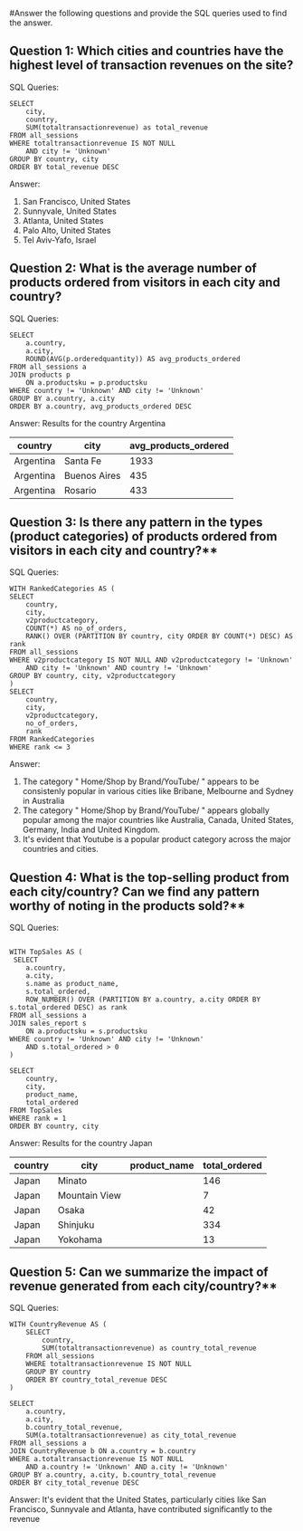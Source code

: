 #Answer the following questions and provide the SQL queries used to find the answer.

    
## Question 1: Which cities and countries have the highest level of transaction revenues on the site?


SQL Queries:
```
SELECT 
	city,
	country,
	SUM(totaltransactionrevenue) as total_revenue
FROM all_sessions 
WHERE totaltransactionrevenue IS NOT NULL 
	AND city != 'Unknown'
GROUP BY country, city
ORDER BY total_revenue DESC
```

Answer: 
1) San Francisco, United States
2) Sunnyvale, United States
3) Atlanta, United States
4) Palo Alto, United States
5) Tel Aviv-Yafo, Israel
        


## Question 2: What is the average number of products ordered from visitors in each city and country?


SQL Queries:
```
SELECT 
	a.country,
	a.city,
	ROUND(AVG(p.orderedquantity)) AS avg_products_ordered
FROM all_sessions a
JOIN products p 
	ON a.productsku = p.productsku
WHERE country != 'Unknown' AND city != 'Unknown' 
GROUP BY a.country, a.city
ORDER BY a.country, avg_products_ordered DESC
```
Answer: Results for the country Argentina

| country | city | avg_products_ordered |
| ----------- | ----------- |------------|
| Argentina | Santa Fe | 1933 |
| Argentina | Buenos Aires | 435 |
| Argentina | Rosario | 433 |




## Question 3: Is there any pattern in the types (product categories) of products ordered from visitors in each city and country?**


SQL Queries:
```
WITH RankedCategories AS (
SELECT 
	country,
	city,
	v2productcategory,
	COUNT(*) AS no_of_orders,
	RANK() OVER (PARTITION BY country, city ORDER BY COUNT(*) DESC) AS rank
FROM all_sessions
WHERE v2productcategory IS NOT NULL AND v2productcategory != 'Unknown'
	AND city != 'Unknown' AND country != 'Unknown'
GROUP BY country, city, v2productcategory
)
SELECT 
	country,
	city,
	v2productcategory,
	no_of_orders,
	rank
FROM RankedCategories
WHERE rank <= 3
```


Answer: 
1) The category " Home/Shop by Brand/YouTube/ " appears to be consistenly popular in various cities like Bribane, Melbourne and 	        Sydney in Australia
2) The category " Home/Shop by Brand/YouTube/ " appears globally popular among the major countries like Australia,
   Canada, United States, Germany, India and United Kingdom.
3) It's evident that Youtube is a popular product category across the major countries and cities.




## Question 4: What is the top-selling product from each city/country? Can we find any pattern worthy of noting in the products sold?**


SQL Queries:
```

WITH TopSales AS (
 SELECT
	a.country,
	a.city,
	s.name as product_name,
	s.total_ordered,
	ROW_NUMBER() OVER (PARTITION BY a.country, a.city ORDER BY s.total_ordered DESC) as rank
FROM all_sessions a
JOIN sales_report s
	ON a.productsku = s.productsku
WHERE country != 'Unknown' AND city != 'Unknown' 
	AND s.total_ordered > 0
) 

SELECT
	country,
	city,
	product_name,
	total_ordered
FROM TopSales
WHERE rank = 1
ORDER BY country, city
```


Answer: Results for the country Japan


| country | city | product_name | total_ordered |
| ----------- | ----------- |------------| ------ |
| Japan | Minato |  | 146 |
| Japan | Mountain View |  | 7 | 
| Japan | Osaka | | 42 |
| Japan | Shinjuku |    | 334 |
| Japan | Yokohama | | 13 |






## Question 5: Can we summarize the impact of revenue generated from each city/country?**

SQL Queries:
```
WITH CountryRevenue AS (
	SELECT 
		country,
	  	SUM(totaltransactionrevenue) as country_total_revenue
	FROM all_sessions
	WHERE totaltransactionrevenue IS NOT NULL
	GROUP BY country
	ORDER BY country_total_revenue DESC
)

SELECT 
	a.country,
	a.city,
	b.country_total_revenue,
	SUM(a.totaltransactionrevenue) as city_total_revenue
FROM all_sessions a
JOIN CountryRevenue b ON a.country = b.country
WHERE a.totaltransactionrevenue IS NOT NULL 
	AND a.country != 'Unknown' AND a.city != 'Unknown'
GROUP BY a.country, a.city, b.country_total_revenue
ORDER BY city_total_revenue DESC
```

Answer: 
It's evident that the United States, particularly cities like San Francisco, Sunnyvale and Atlanta, have contributed significantly to the revenue






